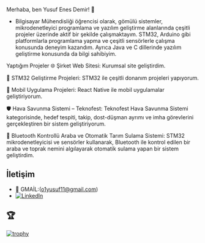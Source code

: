 

Merhaba, ben Yusuf Enes Demir! 👋
- Bilgisayar Mühendisliği öğrencisi olarak, gömülü sistemler, mikrodenetleyici programlama ve yazılım geliştirme alanlarında çeşitli projeler üzerinde aktif bir şekilde çalışmaktayım. STM32, Arduino gibi platformlarla programlama yapma ve çeşitli sensörlerle çalışma konusunda deneyim kazandım. Ayrıca Java ve C dillerinde yazılım geliştirme konusunda da bilgi sahibiyim.

Yaptığım Projeler
🌐 Şirket Web Sitesi: Kurumsal site geliştirdim.

🚗 STM32 Geliştirme Projeleri: STM32 ile çeşitli donanım projeleri yapıyorum.

📱 Mobil Uygulama Projeleri: React Native ile mobil uygulamalar geliştiriyorum.

🛡️ Hava Savunma Sistemi – Teknofest: Teknofest Hava Savunma Sistemi kategorisinde, hedef tespiti, takip, dost-düşman ayrımı ve imha görevlerini gerçekleştiren bir sistem geliştiriyorum.

🚗 Bluetooth Kontrollü Araba ve Otomatik Tarım Sulama Sistemi: STM32 mikrodenetleyicisi ve sensörler kullanarak, Bluetooth ile kontrol edilen bir araba ve toprak nemini algılayarak otomatik sulama yapan bir sistem geliştirdim.


## İletişim

- 📧 GMAİL:(o1yusuf11@gmail.com)
- [<img src="https://img.icons8.com/ios-filled/25/0077B5/linkedin.png" alt="LinkedIn"/>](https://www.linkedin.com/in/yusuf-enes-demir-871376261/)


## 🏆 

[![trophy](https://github-profile-trophy.vercel.app/?username=yusufenesdmr&theme=gruvbox)](https://github.com/ryo-ma/github-profile-trophy)
